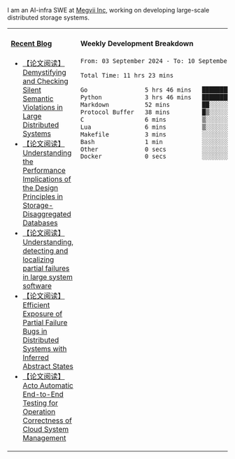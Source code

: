 I am an AI-infra SWE at [Megvii Inc](https://en.megvii.com/), working on developing large-scale distributed storage systems.

<table width="960px">
<tr>
<td valign="top" width="50%">

#### <a href="https://www.kongjun18.me" target="_blank">Recent Blog</a>

<!-- BLOG-POST-LIST:START -->
- [【论文阅读】Demystifying and Checking Silent Semantic Violations in Large Distributed Systems](https://kongjun18.github.io/posts/demystifying-and-checking-silent-semantic-violations-in-large-distributed-systems/)
- [【论文阅读】Understanding the Performance Implications of the Design Principles in Storage-Disaggregated Databases](https://kongjun18.github.io/posts/understanding-the-performance-implications-of-the-design-principles-in-storage-disaggregated-databases/)
- [【论文阅读】Understanding, detecting and localizing partial failures in large system software](https://kongjun18.github.io/posts/understanding-detecting-and-localizing-partial-failures-in-large-system-software/)
- [【论文阅读】Efficient Exposure of Partial Failure Bugs in Distributed Systems with Inferred Abstract States](https://kongjun18.github.io/posts/efficient-exposure-of-partial-failure-bugs-in-distributed-systems-with-inferred-abstract-states/)
- [【论文阅读】Acto Automatic End-to-End Testing for Operation Correctness of Cloud System Management](https://kongjun18.github.io/posts/acto-automatic-end-to-end-testing-for-operation-correctness-of-cloud-system-management/)
<!-- BLOG-POST-LIST:END -->

</td>
<td valign="top" width="50%">

#### Weekly Development Breakdown

<!--START_SECTION:waka-->

```txt
From: 03 September 2024 - To: 10 September 2024

Total Time: 11 hrs 23 mins

Go                5 hrs 46 mins   ████████████▓░░░░░░░░░░░░   50.64 %
Python            3 hrs 46 mins   ████████▒░░░░░░░░░░░░░░░░   33.09 %
Markdown          52 mins         ██░░░░░░░░░░░░░░░░░░░░░░░   07.73 %
Protocol Buffer   38 mins         █▒░░░░░░░░░░░░░░░░░░░░░░░   05.60 %
C                 6 mins          ▒░░░░░░░░░░░░░░░░░░░░░░░░   01.00 %
Lua               6 mins          ▒░░░░░░░░░░░░░░░░░░░░░░░░   00.98 %
Makefile          3 mins          ░░░░░░░░░░░░░░░░░░░░░░░░░   00.46 %
Bash              1 min           ░░░░░░░░░░░░░░░░░░░░░░░░░   00.23 %
Other             0 secs          ░░░░░░░░░░░░░░░░░░░░░░░░░   00.09 %
Docker            0 secs          ░░░░░░░░░░░░░░░░░░░░░░░░░   00.09 %
```

<!--END_SECTION:waka-->
</td>
</tr>

</table>
